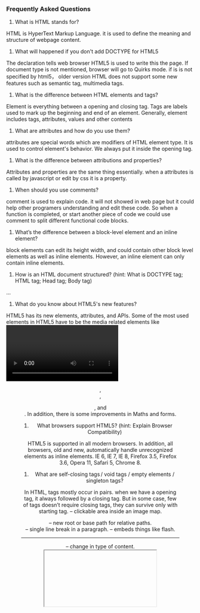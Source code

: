 ### Frequently Asked Questions

1. What is HTML stands for?

HTML is HyperText Markup Language. it is used to define the meaning and structure of webpage content.

1. What will happened if you don't add DOCTYPE for HTML5

The <!DOCTYPE html> declaration tells web browser  HTML5 is used to write this the page. If document type is not mentioned, browser will go to Quirks mode. if is is not specified by html5， older version HTML does not support some new features such as semantic tag, multimedia tags.

1. What is the difference between HTML elements and tags?

Element is everything between a opening and closing tag. Tags are labels used to mark up the beginning and end of an element. Generally, element includes tags, attributes, values and other contents

1. What are attributes and how do you use them?

attributes are special words which are modifiers of HTML element type. It is used to control element's behavior. We always put it inside the opening tag.

1. What is the difference between attributions and properties?

Attributes and properties are the same thing essentially. when a attributes is called by javascript or edit by css it is a property.

1. When should you use comments?

comment is used to explain code. it will not showed in web page but it could help other programers understanding and edit these code. So when a function is completed, or start another piece of code we could use comment to split different functional code blocks.

1. What’s the difference between a block-level element and an inline element?

block elements can edit its height width, and could contain other block level elements as well as inline elements. However, an inline element can only contain inline elements.

1. How is an HTML document structured? (hint: What is DOCTYPE tag; HTML tag; Head tag; Body tag)

<DOCTYPE html>
<html>
<head>
	<meta>
	<title> </title>
	<link rel="stylesheet" href="cssstyle.css">
    <script> </script>
</head>
<body>
    <div>
    ...
    </div>
</body>
</html>

1. What do you know about HTML5's new features?

HTML5 has its new elements, attributes, and APIs. Some of the most used elements in HTML5 have to be the media related elements like <video> and <audio> for obvious reasons. Also in use are the semantic elements, which give an elegant structure to the web pages like: <header>, <footer>, <figure>, and <figcaption>. In addition, there is some improvements in Maths and forms.

1. What browsers support HTML5? (hint: Explain Browser Compatibility)

 HTML5 is supported in all modern browsers. In addition, all browsers, old and new, automatically handle unrecognized elements as inline elements. IE 6, IE 7, IE 8, Firefox 3.5, Firefox 3.6, Opera 11, Safari 5, Chrome 8.

1. What are self-closing tags / void tags / empty elements / singleton tags?

 In HTML, tags mostly occur in pairs. when we have a opening tag, it always followed by a closing tag. But in some case, few of tags doesn’t require closing tags, they can survive only with starting tag.
<area /> – clickable area inside an image map.
<base /> – new root or base path for relative paths.
<br /> – single line break in a paragraph.
<embed /> – embeds things like flash.
<hr /> – change in type of content.
<iframe /> – frame inside the page.
<img /> – image.
<input /> – input field .
<link /> – include an external style sheet.
<meta /> – metadata about the page.
<param /> – parameter for an object.
<source /> – include media for video or audio.
<track /> – text track for video or audio.


1. What's the difference between `<div>` and `<p>`? (hint: coding standards)

Most HTML tags apply meaning, <p> means paragraph. div tags apply no meaning. Web developers use <div>  is the generic container for flow content. it is to group many HTML elements together and apply CSS styles to many elements at once.  It has no effect on the content or layout until styled using CSS. Both of them are block-level element。


1. How do you apply CSS styles to a web page?

we have three ways: 1. Inline CSS(in start tags); 2. Internal Style Sheet (apply CSS styles Inside <head> section in HTML using <style></style>); 3. External Style Sheet (link a seperate css file using <link> under <head>. Generally, we use the third way. 

1. How do you apply JavaScript to a web page?

Two ways: 1. one typical use of the <script> </script> tags is embedding script directly to HTML file; 2. Using an external file to contain the JavaScript.

1. What you can do with a `<meta>` tag?

represents metadata that cannot be represented by other HTML meta-related elements. attributes such as charset, name, content may included. we could also use it record application name, author, date , description and key words.

1. What is a boolean attribution of an `<input>` tag?

boolean attribution is either true or false. In <input> tag, checkbox is a boolean attribution, indicating whether or not this checkbox is checked by default.

1. What you can do with an `<a>` tag?

<a> is an anchor which could bring users to a specific place. We may anchor to another document, hyperlink, email, phone number, or any specific place in this page.

1. Cookies VS SessionStorage VS LocalStorage?

Cookies stores data that has to be sent back to the server with subsequent requests. Cookies are primarily for server-side reading (can also be read on client-side), localStorage and sessionStorage can only be read on client-side. (storage size smallest, 4k)
The sessionStorage object stores data only for a session, meaning that the data is stored until the browser (or tab) is closed. Data is never transferred to the server(storage 5M).

LocalStorage stores data with no expiration date, and gets cleared only through JavaScript, or clearing the Browser cache / Locally Stored Data(largest storage ).


1. What elements are abondoned in HTML5?

Flash is abondoned by HTML5, we use <video> often. applet instead by embed or object instead; acronym instead by abbr; bgsound instead audio; dir instead ul.

1. What does `manifest` means in a `<html>` tag?

manifest attribute in <html> is for offline application working. it is a software storage feature which provides the ability to access a web application even without a network connection. manifest="<path>" must be added to the html element in order for the cache manifest file to work.
---

### Assignments

1. Can you give a sample with `<Table>`? (Show as much as you can)

file:///Users/xuexu/development/assignment/assignment_01/Week1-1/Ass-1-Table.html

1. Can you give a sample with `<Form>`? (Show as much as you can)

file:///Users/xuexu/development/assignment/assignment_01/Week1-1/Ass-1-Form.html